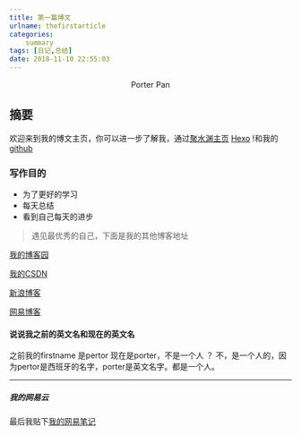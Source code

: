 ```yaml
---
title: 第一篇博文
urlname: thefirstarticle
categories:     
    summary    
tags: [日记,总结]
date: 2018-11-10 22:55:03
---
```


<center> Porter Pan </center>

## 摘要

欢迎来到我的博文主页，你可以进一步了解我，通过[聚水渊主页](www.porterpan.tk) [Hexo](https://hexo.io/) !和我的[github](https://github.com/smri)

<!-- more -->

### 写作目的

* 为了更好的学习
* 每天总结
* 看到自己每天的进步

> 遇见最优秀的自己，下面是我的其他博客地址

[我的博客园](https://www.cnblogs.com/pertor/)

[我的CSDN](https:---)

[新浪博客](https://weibo.com/26mod=personinfo&is_all=1)

[网易博客](http://blog.163.tipertor/)

#### 说说我之前的英文名和现在的英文名

之前我的firstname 是pertor 现在是porter，不是一个人 ？
不，是一个人的，因为pertor是西班牙的名字，porter是英文名字。都是一个人。

-------------

##### 我的网易云
最后我贴下[我的网易笔记](...)
